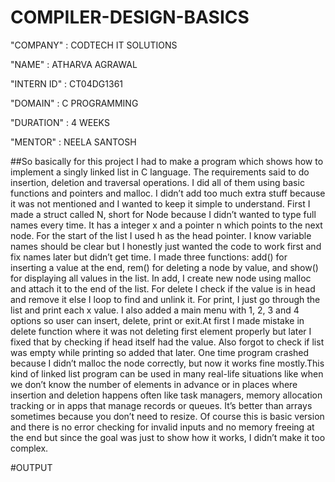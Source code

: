 # COMPILER-DESIGN-BASICS

"COMPANY" : CODTECH IT SOLUTIONS

"NAME" : ATHARVA AGRAWAL

"INTERN ID" : CT04DG1361

"DOMAIN" : C PROGRAMMING

"DURATION" : 4 WEEKS

"MENTOR" : NEELA SANTOSH

##So basically for this project I had to make a program which shows how to implement a singly linked list in C language. The requirements said to do insertion, deletion and traversal operations. I did all of them using basic functions and pointers and malloc. I didn’t add too much extra stuff because it was not mentioned and I wanted to keep it simple to understand. First I made a struct called N, short for Node because I didn’t wanted to type full names every time. It has a integer x and a pointer n which points to the next node. For the start of the list I used h as the head pointer. I know variable names should be clear but I honestly just wanted the code to work first and fix names later but didn’t get time. I made three functions: add() for inserting a value at the end, rem() for deleting a node by value, and show() for displaying all values in the list. In add, I create new node using malloc and attach it to the end of the list. For delete I check if the value is in head and remove it else I loop to find and unlink it. For print, I just go through the list and print each x value. I also added a main menu with 1, 2, 3 and 4 options so user can insert, delete, print or exit.At first I made mistake in delete function where it was not deleting first element properly but later I fixed that by checking if head itself had the value. Also forgot to check if list was empty while printing so added that later. One time program crashed because I didn’t malloc the node correctly, but now it works fine mostly.This kind of linked list program can be used in many real-life situations like when we don’t know the number of elements in advance or in places where insertion and deletion happens often like task managers, memory allocation tracking or in apps that manage records or queues. It’s better than arrays sometimes because you don’t need to resize. Of course this is basic version and there is no error checking for invalid inputs and no memory freeing at the end but since the goal was just to show how it works, I didn’t make it too complex.

#OUTPUT

